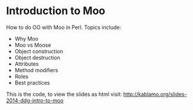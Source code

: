 # Introduction to Moo

How to do OO with Moo in Perl.  Topics include:

- Why Moo
- Moo vs Moose
- Object construction
- Object destruction
- Attributes
- Method modifiers
- Roles
- Best practices

This is the code, to view the slides as html visit:
http://kablamo.org/slides-2014-ddg-intro-to-moo
